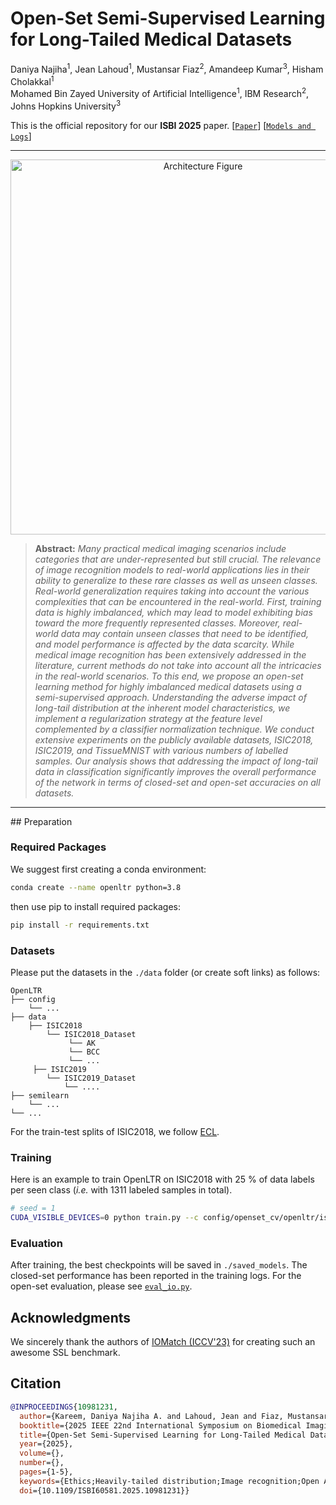 
# Open-Set Semi-Supervised Learning for Long-Tailed Medical Datasets</br>
Daniya Najiha<sup>1</sup>, Jean Lahoud<sup>1</sup>, Mustansar Fiaz<sup>2</sup>, Amandeep Kumar<sup>3</sup>, Hisham Cholakkal<sup>1</sup></br>
Mohamed Bin Zayed University of Artificial Intelligence<sup>1</sup>, IBM Research<sup>2</sup>, Johns Hopkins University<sup>3</sup>

This is the official repository for our **ISBI 2025** paper.
[[`Paper`](https://arxiv.org/abs/2505.14846)]  [[`Models and Logs`](https://mbzuaiac-my.sharepoint.com/:f:/g/personal/daniya_kareem_mbzuai_ac_ae/EmBQ6O44QIdDgtbo4-iKHjwBJN3wsilaT1CDBtLplyMICQ?e=vikozC)]

<hr />
<p align="center">
  <img src="MEDIA/intro.png" alt="Architecture Figure" width="600">
</p>

> **Abstract:** *Many practical medical imaging scenarios include categories that are under-represented but still crucial. The relevance of image recognition models to real-world applications lies in their ability to generalize to these rare classes as well as unseen classes. Real-world generalization requires taking into account the various complexities that can be encountered in the real-world. First, training data is highly imbalanced, which may lead to model exhibiting bias toward the more frequently represented classes. Moreover, real-world data may contain unseen classes that need to be identified, and model performance is affected by the data scarcity. While medical image recognition has been extensively addressed in the literature, current methods do not take into account all the intricacies in the real-world scenarios. To this end, we propose an open-set learning method for highly imbalanced medical datasets using a semi-supervised approach. Understanding the adverse impact of long-tail distribution at the inherent model characteristics, we implement a regularization strategy at the feature level complemented by a classifier normalization technique. We conduct extensive experiments on the publicly available datasets, ISIC2018, ISIC2019, and TissueMNIST with various numbers of labelled samples. Our analysis shows that addressing the impact of long-tail data in classification significantly improves the overall performance of the network in terms of closed-set and open-set accuracies on all datasets.* 
<hr />
## Preparation

### Required Packages

We suggest first creating a conda environment:

```sh
conda create --name openltr python=3.8
```

then use pip to install required packages:

```sh
pip install -r requirements.txt
```

### Datasets

Please put the datasets in the ``./data`` folder (or create soft links) as follows:
```
OpenLTR
├── config
    └── ...
├── data
    ├── ISIC2018
        └── ISIC2018_Dataset
             └── AK
             └── BCC
             └── ...
     ├── ISIC2019
        └── ISIC2019_Dataset
            └── ....
├── semilearn
    └── ...
└── ...  
```

For the train-test splits of ISIC2018, we follow [ECL](https://github.com/zylbuaa/ECL).


### Training

Here is an example to train OpenLTR on ISIC2018 with 25 % of data labels per seen class (*i.e.* with 1311 labeled samples in total). 

```sh
# seed = 1
CUDA_VISIBLE_DEVICES=0 python train.py --c config/openset_cv/openltr/isic2018.yaml
```

### Evaluation

After training, the best checkpoints will be saved in ``./saved_models``. The closed-set performance has been reported in the training logs. For the open-set evaluation, please see [``eval_io.py``](./eval_io.py).


## Acknowledgments

We sincerely thank the authors of [IOMatch (ICCV'23)](https://github.com/nukezil/IOMatch) for creating such an awesome SSL benchmark.


## Citation

```bibtex
@INPROCEEDINGS{10981231,
  author={Kareem, Daniya Najiha A. and Lahoud, Jean and Fiaz, Mustansar and Kumar, Amandeep and Cholakkal, Hisham},
  booktitle={2025 IEEE 22nd International Symposium on Biomedical Imaging (ISBI)}, 
  title={Open-Set Semi-Supervised Learning for Long-Tailed Medical Datasets}, 
  year={2025},
  volume={},
  number={},
  pages={1-5},
  keywords={Ethics;Heavily-tailed distribution;Image recognition;Open Access;Conferences;Training data;Skin;Data models;Standards;Biomedical imaging},
  doi={10.1109/ISBI60581.2025.10981231}}
```
